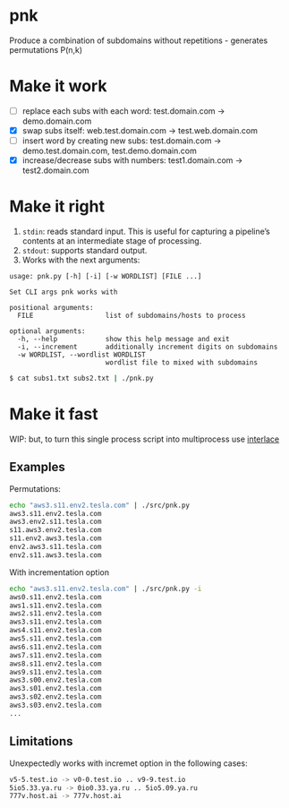 # pnk
Produce a combination of subdomains without repetitions - generates permutations P(n,k)

# Make it work
- [ ] replace each subs with each word: test.domain.com -> demo.domain.com
- [x] swap subs itself: web.test.domain.com -> test.web.domain.com
- [ ] insert word by creating new subs: test.domain.com -> demo.test.domain.com, test.demo.domain.com
- [x] increase/decrease subs with numbers: test1.domain.com -> test2.domain.com

# Make it right
1. `stdin`: reads standard input. This is useful for capturing a pipeline’s contents at an intermediate stage of processing.
2. `stdout`: supports standard output.
3. Works with the next arguments:
```
usage: pnk.py [-h] [-i] [-w WORDLIST] [FILE ...]

Set CLI args pnk works with

positional arguments:
  FILE                  list of subdomains/hosts to process

optional arguments:
  -h, --help            show this help message and exit
  -i, --increment       additionally increment digits on subdomains
  -w WORDLIST, --wordlist WORDLIST
                        wordlist file to mixed with subdomains
```
```bash
$ cat subs1.txt subs2.txt | ./pnk.py
```

# Make it fast
WIP: but, to turn this single process script into multiprocess use [interlace](https://github.com/codingo/Interlace)


## Examples
Permutations:
```bash
echo "aws3.s11.env2.tesla.com" | ./src/pnk.py
aws3.s11.env2.tesla.com
aws3.env2.s11.tesla.com
s11.aws3.env2.tesla.com
s11.env2.aws3.tesla.com
env2.aws3.s11.tesla.com
env2.s11.aws3.tesla.com
```
With incrementation option
```bash
echo "aws3.s11.env2.tesla.com" | ./src/pnk.py -i
aws0.s11.env2.tesla.com
aws1.s11.env2.tesla.com
aws2.s11.env2.tesla.com
aws3.s11.env2.tesla.com
aws4.s11.env2.tesla.com
aws5.s11.env2.tesla.com
aws6.s11.env2.tesla.com
aws7.s11.env2.tesla.com
aws8.s11.env2.tesla.com
aws9.s11.env2.tesla.com
aws3.s00.env2.tesla.com
aws3.s01.env2.tesla.com
aws3.s02.env2.tesla.com
aws3.s03.env2.tesla.com
...
```

## Limitations
Unexpectedly works with incremet option in the following cases:
```bash
v5-5.test.io -> v0-0.test.io .. v9-9.test.io
5io5.33.ya.ru -> 0io0.33.ya.ru .. 5io5.09.ya.ru
777v.host.ai -> 777v.host.ai
```